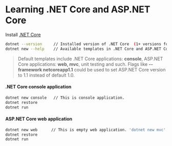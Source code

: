 # Learning .NET Core and ASP.NET Core

Install [.NET Core](https://www.microsoft.com/net/core)

```sh
dotnet --version     // Installed version of .NET Core  (1+ versions for following CLI commands) 
dotnet new --help    // Available templates in .NET Core and ASP.NET Core applications
```

>Default templates include .NET Core applications: **console**, ASP.NET Core applications: **web, mvc**, unit testing and such.
Flags like **--framework netcoreapp1.1** could be used to set ASP.NET Core version to 1.1 instead of default 1.0.


#### .NET Core console application
```sh
dotnet new console   // This is console application.
dotnet restore
dotnet run 
```

#### ASP.NET Core web application
```sh
dotnet new web      // This is empty web application. 'dotnet new mvc' also available. 
dotnet restore
dotnet run 
```
